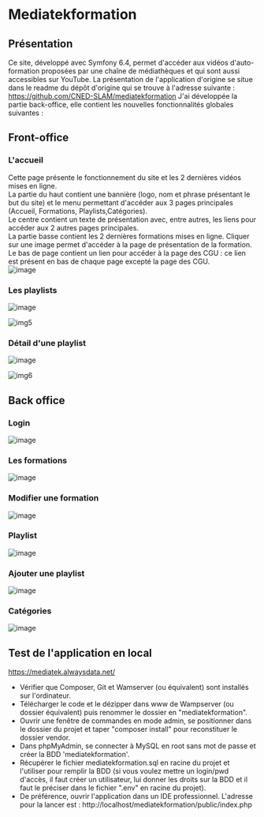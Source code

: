 # Mediatekformation
## Présentation
Ce site, développé avec Symfony 6.4, permet d'accéder aux vidéos d'auto-formation proposées par une chaîne de médiathèques et qui sont aussi accessibles sur YouTube.
La présentation de l'application d'origine se situe dans le readme du dépôt d'origine qui se trouve à l'adresse suivante : 
https://github.com/CNED-SLAM/mediatekformation
J'ai développée la partie back-office, elle contient les nouvelles fonctionnalités globales suivantes :
## Front-office

### L'accueil
Cette page présente le fonctionnement du site et les 2 dernières vidéos mises en ligne.<br>
La partie du haut contient une bannière (logo, nom et phrase présentant le but du site) et le menu permettant d'accéder aux 3 pages principales (Accueil, Formations, Playlists,Catégories).<br>
Le centre contient un texte de présentation avec, entre autres, les liens pour accéder aux 2 autres pages principales.<br>
La partie basse contient les 2 dernières formations mises en ligne. Cliquer sur une image permet d'accéder à la page de présentation de la formation.<br>
Le bas de page contient un lien pour accéder à la page des CGU : ce lien est présent en bas de chaque page excepté la page des CGU.<br>
![image](https://github.com/user-attachments/assets/bc3955da-4c3d-4593-b184-0c41d61a3b29)


### Les playlists
![image](https://github.com/user-attachments/assets/2aac0001-4a85-4959-8b04-25bd12ce314f)


![img5](https://github.com/user-attachments/assets/bbe8934f-8d4b-4da2-8216-60b96b726d8a)
### Détail d'une playlist
![image](https://github.com/user-attachments/assets/7cb8d027-d9ba-4644-9988-08f253d5d814)

![img6](https://github.com/user-attachments/assets/f216a9e7-084a-4683-9b4e-cada5574a0e2)
## Back office
### Login

![image](https://github.com/user-attachments/assets/b746b65c-fce0-40d3-8c84-ea28d73cd886)
### Les formations

![image](https://github.com/user-attachments/assets/e5db89a0-86ab-4d3f-a7e1-1e19a7777eac)


### Modifier une formation

![image](https://github.com/user-attachments/assets/50faff20-6c2e-4201-977e-a886299376f7)

### Playlist
![image](https://github.com/user-attachments/assets/08dd9970-636c-470f-999e-719793a261a9)
### Ajouter une playlist
![image](https://github.com/user-attachments/assets/1631e6fe-b396-4090-bf06-cabf75ddd8df)

### Catégories 
![image](https://github.com/user-attachments/assets/bc62e4b9-fe2a-4384-9508-d4e99ac4d8ab)


## Test de l'application en local
https://mediatek.alwaysdata.net/ 
- Vérifier que Composer, Git et Wamserver (ou équivalent) sont installés sur l'ordinateur.
- Télécharger le code et le dézipper dans www de Wampserver (ou dossier équivalent) puis renommer le dossier en "mediatekformation".<br>
- Ouvrir une fenêtre de commandes en mode admin, se positionner dans le dossier du projet et taper "composer install" pour reconstituer le dossier vendor.<br>
- Dans phpMyAdmin, se connecter à MySQL en root sans mot de passe et créer la BDD 'mediatekformation'.<br>
- Récupérer le fichier mediatekformation.sql en racine du projet et l'utiliser pour remplir la BDD (si vous voulez mettre un login/pwd d'accès, il faut créer un utilisateur, lui donner les droits sur la BDD et il faut le préciser dans le fichier ".env" en racine du projet).<br>
- De préférence, ouvrir l'application dans un IDE professionnel. L'adresse pour la lancer est : http://localhost/mediatekformation/public/index.php<br>
